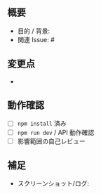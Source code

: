 ## 概要

- 目的 / 背景:
- 関連 Issue: #

## 変更点

-

## 動作確認

- [ ] `npm install` 済み
- [ ] `npm run dev` / API 動作確認
- [ ] 影響範囲の自己レビュー

## 補足

- スクリーンショット/ログ:
